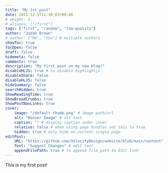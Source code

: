 ```yaml
---
title: "My 1st post"
date: 2021-12-5T11:30:03+00:00
# weight: 1
# aliases: ["/first"]
tags: ["first", "random", "low-quality"]
author: "Judah Brown"
# author: ["Me", "You"] # multiple authors
showToc: true
TocOpen: false
draft: false
hidemeta: false
comments: true
description: "My first post on my new blog!"
disableHLJS: true # to disable highlightjs
disableShare: false
disableHLJS: false
hideSummary: false
searchHidden: true
ShowReadingTime: true
ShowBreadCrumbs: true
ShowPostNavLinks: true
cover:
    image: "/default-thumb.png" # image path/url
    alt: "Banner Image" # alt text
    caption: "" # display caption under cover
    relative: false # when using page bundles set this to true
    hidden: true # only hide on current single page
editPost:
    URL: "https://github.com/VelocityDesign/website/blob/main/content"
    Text: "Suggest Changes" # edit text
    appendFilePath: true # to append file path to Edit link
---
```

This is my first post!